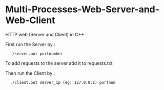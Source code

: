 Multi-Processes-Web-Server-and-Web-Client
=========================

HTTP web (Server and Client) in C++




First run the Server by :



      ./server.out portnumber


To add requests to the server add it to requests.txt



Then run the Client by :



      ./client.out server_ip (eg: 127.0.0.1) portnum
      
